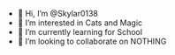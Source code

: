 - 👋 Hi, I’m @Skylar0138
- 👀 I’m interested in Cats and Magic
- 🌱 I’m currently learning for School
- 💞️ I’m looking to collaborate on NOTHING

<!---
Skylar0138/Skylar0138 is a ✨ special ✨ repository because its `README.md` (this file) appears on your GitHub profile.
You can click the Preview link to take a look at your changes.
--->
